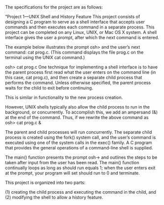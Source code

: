 The specifications for the project are as follows:

"Project 1—UNIX Shell and History Feature This project consists of designing a C program to serve as a shell interface that accepts user commands and then executes each command in a separate process. 
This project can be completed on any Linux, UNIX, or Mac OS X system. A shell interface gives the user a prompt, after which the next command is entered. 

The example below illustrates the prompt osh> and the user’s next command: cat prog.c. 
(This command displays the file prog.c on the terminal using the UNIX cat command.) 

osh> cat prog.c 
One technique for implementing a shell interface is to have the parent process first read what the user enters on the command line (in this case, cat prog.c), and then create a separate child process that performs the command.
Unless otherwise specified, the parent process waits for the child to exit before continuing. 

This is similar in functionality to the new process creation. 

However, UNIX shells typically also allow the child process to run in the background, or concurrently. 
To accomplish this, we add an ampersand (&) at the end of the command. 
Thus, if we rewrite the above command as osh> cat prog.c & 

The parent and child processes will run concurrently. 
The separate child process is created using the fork() system call, and the user’s command is executed using one of the system calls in the exec() family. 
A C program that provides the general operations of a command-line shell is supplied. 

The main() function presents the prompt osh-> and outlines the steps to be taken after input from the user has been read. 
The main() function continually loops as long as should run equals 1; when the user enters exit at the prompt, your program will set should run to 0 and terminate. 

This project is organized into two parts: 

(1) creating the child process and executing the command in the child, and 
(2) modifying the shell to allow a history feature.
